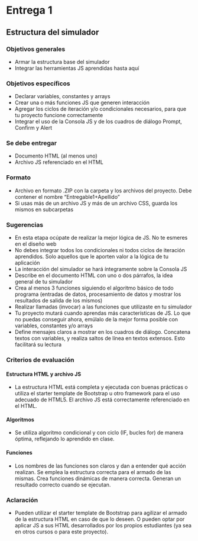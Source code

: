 # Entrega 1

## Estructura del simulador

### Objetivos generales

- Armar la estructura base del simulador
- Integrar las herramientas JS aprendidas hasta aquí

### Objetivos específicos

- Declarar variables, constantes y arrays
- Crear una o más funciones JS que generen interacción
- Agregar los ciclos de iteración y/o condicionales necesarios, para que tu proyecto funcione correctamente
- Integrar el uso de la Consola JS y de los cuadros de diálogo Prompt, Confirm y Alert

### Se debe entregar

- Documento HTML (al menos uno)
- Archivo JS referenciado en el HTML

### Formato

- Archivo en formato .ZIP con la carpeta y los archivos del proyecto. Debe contener el nombre “Entregable1+Apellido”
- Si usas más de un archivo JS y más de un archivo CSS, guarda los mismos en subcarpetas

### Sugerencias

- En esta etapa ocúpate de realizar la mejor lógica de JS. No te esmeres en el diseño web
- No debes integrar todos los condicionales ni todos ciclos de iteración aprendidos. Solo aquellos que le aporten valor a la lógica de tu aplicación
- La interacción del simulador se hará íntegramente sobre la Consola JS
- Describe en el documento HTML con uno o dos párrafos, la idea general de tu simulador
- Crea al menos 3 funciones siguiendo el algoritmo básico de todo programa (entradas de datos, procesamiento de datos y mostrar los resultados de salida de los mismos)
- Realizar llamadas (invocar) a las funciones que utilizaste en tu simulador
- Tu proyecto mutará cuando aprendas más características de JS. Lo que no puedas conseguir ahora, emúlalo de la mejor forma posible con variables, constantes y/o arrays
- Define mensajes claros a mostrar en los cuadros de diálogo. Concatena textos con variables, y realiza saltos de línea en textos extensos. Esto facilitará su lectura

### Criterios de evaluación

#### Estructura HTML y archivo JS

- La estructura HTML está completa y ejecutada con buenas prácticas o utiliza el starter template de Bootstrap u otro framework para el uso adecuado de HTML5. El archivo JS está correctamente referenciado en el HTML.

#### Algoritmos

- Se utiliza algoritmo condicional y con ciclo (IF, bucles for) de manera óptima, reflejando lo aprendido en clase.

#### Funciones

- Los nombres de las funciones son claros y dan a entender qué acción realizan. Se emplea la estructura correcta para el armado de las mismas. Crea funciones dinámicas de manera correcta. Generan un resultado correcto cuando se ejecutan.

### Aclaración

- Pueden utilizar el starter template de Bootstrap para agilizar el armado de la estructura HTML en caso de que lo deseen. O pueden optar por aplicar JS a sus HTML desarrollados por los propios estudiantes (ya sea en otros cursos o para este proyecto).
